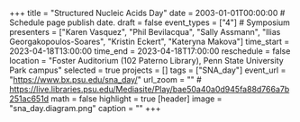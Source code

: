 +++
title = "Structured Nucleic Acids Day"
date = 2003-01-01T00:00:00  # Schedule page publish date.
draft = false
event_types = ["4"]  # Symposium
presenters = ["Karen Vasquez", "Phil Bevilacqua", "Sally Assmann", "Ilias Georgakopoulos-Soares", "Kristin Eckert", "Kateryna Makova"]
time_start = 2023-04-18T13:00:00
time_end = 2023-04-18T17:00:00
reschedule = false
location = "Foster Auditorium (102 Paterno Library), Penn State University Park campus"
selected = true
projects = []
tags = ["SNA_day"]
event_url = "https://www.bx.psu.edu/sna_day/"
url_zoom = ""  # https://live.libraries.psu.edu/Mediasite/Play/bae50a40a0d945fa88d766a7b251ac651d
math = false
highlight = true
[header]
image = "sna_day.diagram.png"
caption = ""
+++
